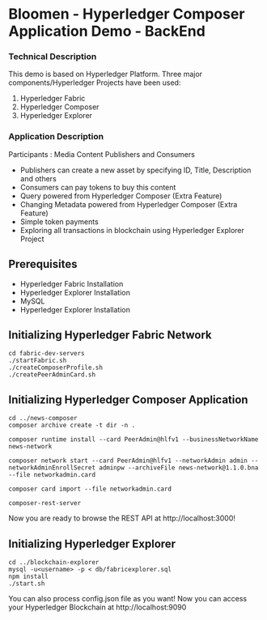 # Bloomen - Hyperledger Composer Application Demo - BackEnd


### Technical Description
This demo is based on Hyperledger Platform. Three major components/Hyperledger Projects have been used:
1) Hyperledger Fabric
2) Hyperledger Composer
3) Hyperledger Explorer

### Application Description
Participants : Media Content Publishers and Consumers
* Publishers can create a new asset by specifying ID, Title, Description and others
* Consumers can pay tokens to buy this content
* Query powered from Hyperledger Composer (Extra Feature)
* Changing Metadata powered from Hyperledger Composer (Extra Feature)
* Simple token payments
* Exploring all transactions in blockchain using Hyperledger Explorer Project 


## Prerequisites
* Hyperledger Fabric Installation
* Hyperledger Explorer Installation
* MySQL
* Hyperledger Explorer Ιnstallation

## Initializing Hyperledger Fabric Network
```
cd fabric-dev-servers
./startFabric.sh
./createComposerProfile.sh
./createPeerAdminCard.sh
```

## Initializing Hyperledger Composer Application
```
cd ../news-composer
composer archive create -t dir -n .

composer runtime install --card PeerAdmin@hlfv1 --businessNetworkName news-network

composer network start --card PeerAdmin@hlfv1 --networkAdmin admin --networkAdminEnrollSecret adminpw --archiveFile news-network@1.1.0.bna --file networkadmin.card

composer card import --file networkadmin.card

composer-rest-server
```
Now you are ready to browse the REST API at http://localhost:3000!

## Initializing Hyperledger Explorer 
```
cd ../blockchain-explorer
mysql -u<username> -p < db/fabricexplorer.sql
npm install
./start.sh
```
You can also process config.json file as you want!
Now you can access your Hyperledger Blockchain at http://localhost:9090

